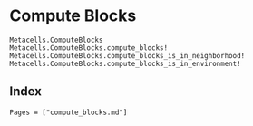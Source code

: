 # Compute Blocks

```@docs
Metacells.ComputeBlocks
Metacells.ComputeBlocks.compute_blocks!
Metacells.ComputeBlocks.compute_blocks_is_in_neighborhood!
Metacells.ComputeBlocks.compute_blocks_is_in_environment!
```

## Index

```@index
Pages = ["compute_blocks.md"]
```

